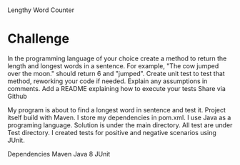 #
Lengthy Word Counter
# Challenge
In the programming language of your choice create a method to return the length and longest words in a sentence. For example, "The cow jumped over the moon." should return 6 and "jumped".
Create unit test to test that method, reworking your code if needed.
Explain any assumptions in comments.
Add a README explaining how to execute your tests
Share via Github

My program is about to find a longest word in sentence and test it.
Project itself build with Maven. I store my dependencies in pom.xml. I use Java as a programing language. 
Solution is under the main directory. 
All test are under Test directory. I created tests for positive and negative scenarios using JUnit.


Dependencies
Maven
Java 8
JUnit

